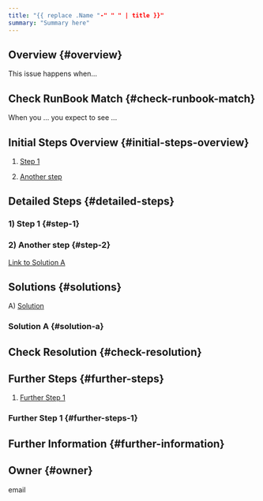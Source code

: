 ```yaml
---
title: "{{ replace .Name "-" " " | title }}"
summary: "Summary here"
---
```


## Overview {#overview}

This issue happens when...

## Check RunBook Match {#check-runbook-match}

When you ... you expect to see ...

## Initial Steps Overview {#initial-steps-overview}

1) [Step 1](#step-1)

2) [Another step](#step-2)

## Detailed Steps {#detailed-steps}

### 1) Step 1 {#step-1}

### 2) Another step {#step-2}

[Link to Solution A](#solution-a)

## Solutions {#solutions}

A) [Solution](#solution-a)

### Solution A {#solution-a}

## Check Resolution {#check-resolution}

## Further Steps {#further-steps}

1) [Further Step 1](#further-steps-1)

### Further Step 1 {#further-steps-1}

## Further Information {#further-information}

[//]: # (REFERENCED DOCS)
[//]: # (eg https://somestackoverflowpage)

## Owner {#owner}

email
